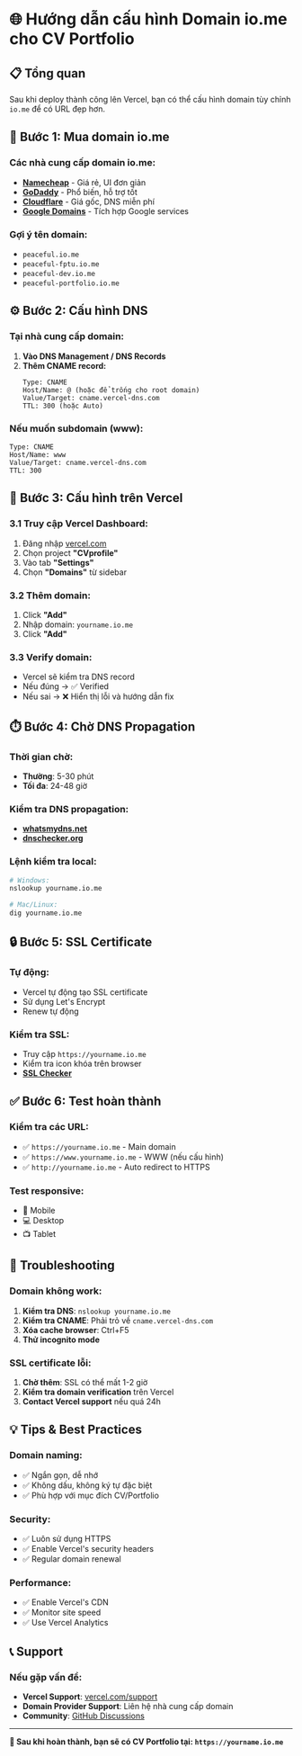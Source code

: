 # 🌐 Hướng dẫn cấu hình Domain io.me cho CV Portfolio

## 📋 Tổng quan
Sau khi deploy thành công lên Vercel, bạn có thể cấu hình domain tùy chỉnh `io.me` để có URL đẹp hơn.

## 🛒 Bước 1: Mua domain io.me

### Các nhà cung cấp domain io.me:
- **[Namecheap](https://www.namecheap.com)** - Giá rẻ, UI đơn giản
- **[GoDaddy](https://godaddy.com)** - Phổ biến, hỗ trợ tốt
- **[Cloudflare](https://domains.cloudflare.com)** - Giá gốc, DNS miễn phí
- **[Google Domains](https://domains.google)** - Tích hợp Google services

### Gợi ý tên domain:
- `peaceful.io.me`
- `peaceful-fptu.io.me` 
- `peaceful-dev.io.me`
- `peaceful-portfolio.io.me`

## ⚙️ Bước 2: Cấu hình DNS

### Tại nhà cung cấp domain:
1. **Vào DNS Management / DNS Records**
2. **Thêm CNAME record:**
   ```
   Type: CNAME
   Host/Name: @ (hoặc để trống cho root domain)
   Value/Target: cname.vercel-dns.com
   TTL: 300 (hoặc Auto)
   ```

### Nếu muốn subdomain (www):
```
Type: CNAME
Host/Name: www
Value/Target: cname.vercel-dns.com
TTL: 300
```

## 🚀 Bước 3: Cấu hình trên Vercel

### 3.1 Truy cập Vercel Dashboard:
1. Đăng nhập [vercel.com](https://vercel.com)
2. Chọn project **"CVprofile"**
3. Vào tab **"Settings"**
4. Chọn **"Domains"** từ sidebar

### 3.2 Thêm domain:
1. Click **"Add"** 
2. Nhập domain: `yourname.io.me`
3. Click **"Add"**

### 3.3 Verify domain:
- Vercel sẽ kiểm tra DNS record
- Nếu đúng → ✅ Verified
- Nếu sai → ❌ Hiển thị lỗi và hướng dẫn fix

## ⏱️ Bước 4: Chờ DNS Propagation

### Thời gian chờ:
- **Thường**: 5-30 phút
- **Tối đa**: 24-48 giờ

### Kiểm tra DNS propagation:
- **[whatsmydns.net](https://whatsmydns.net)**
- **[dnschecker.org](https://dnschecker.org)**

### Lệnh kiểm tra local:
```bash
# Windows:
nslookup yourname.io.me

# Mac/Linux:
dig yourname.io.me
```

## 🔒 Bước 5: SSL Certificate

### Tự động:
- Vercel tự động tạo SSL certificate
- Sử dụng Let's Encrypt
- Renew tự động

### Kiểm tra SSL:
- Truy cập `https://yourname.io.me`
- Kiểm tra icon khóa trên browser
- **[SSL Checker](https://sslchecker.com)**

## ✅ Bước 6: Test hoàn thành

### Kiểm tra các URL:
- ✅ `https://yourname.io.me` - Main domain
- ✅ `https://www.yourname.io.me` - WWW (nếu cấu hình)
- ✅ `http://yourname.io.me` - Auto redirect to HTTPS

### Test responsive:
- 📱 Mobile
- 💻 Desktop
- 📺 Tablet

## 🔧 Troubleshooting

### Domain không work:
1. **Kiểm tra DNS**: `nslookup yourname.io.me`
2. **Kiểm tra CNAME**: Phải trỏ về `cname.vercel-dns.com`
3. **Xóa cache browser**: Ctrl+F5
4. **Thử incognito mode**

### SSL certificate lỗi:
1. **Chờ thêm**: SSL có thể mất 1-2 giờ
2. **Kiểm tra domain verification** trên Vercel
3. **Contact Vercel support** nếu quá 24h

## 💡 Tips & Best Practices

### Domain naming:
- ✅ Ngắn gọn, dễ nhớ
- ✅ Không dấu, không ký tự đặc biệt
- ✅ Phù hợp với mục đích CV/Portfolio

### Security:
- ✅ Luôn sử dụng HTTPS
- ✅ Enable Vercel's security headers
- ✅ Regular domain renewal

### Performance:
- ✅ Enable Vercel's CDN
- ✅ Monitor site speed
- ✅ Use Vercel Analytics

## 📞 Support

### Nếu gặp vấn đề:
- **Vercel Support**: [vercel.com/support](https://vercel.com/support)
- **Domain Provider Support**: Liên hệ nhà cung cấp domain
- **Community**: [GitHub Discussions](https://github.com/vercel/vercel/discussions)

---

**🎉 Sau khi hoàn thành, bạn sẽ có CV Portfolio tại: `https://yourname.io.me`**
